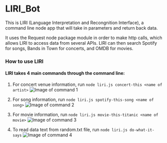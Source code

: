 # LIRI_Bot

This is LIRI (Language Interpretation and Recongnition Interface), a command line node app that will take in parameters and return back data.

It uses the Request node package module in order to make http calls, which allows LIRI to access data from several APIs. LIRI can then search Spotify for songs, Bands in Town for concerts, and OMDB for movies.

### How to use LIRI
#### LIRI takes 4 main commands through the command line:

1) For concert venue information, run `node liri.js concert-this <name of artist>`
![Image of command 1](https://nlserrano.github.com/LIRI_Bot/images/concert-this)

2) For song information, run `node liri.js spotify-this-song <name of song>`
![Image of command 2](https://nlserrano.github.com/images/spotify-this)

3) For movie information, run `node liri.js movie-this-titanic <name of movie>`
![Image of command 3](https://nlserrano.github.com/images/movie-this)

4) To read data text from random.txt file, run `node liri.js do-what-it-says`
![Image of command 4](https://nlserrano.github.com/images/do-what)
